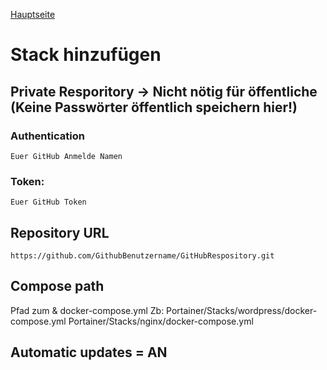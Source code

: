 [Hauptseite](/README.md)

# Stack hinzufügen 

## Private Resporitory -> Nicht nötig für öffentliche (Keine Passwörter öffentlich speichern hier!)
### Authentication
```
Euer GitHub Anmelde Namen
```

### Token: 
```
Euer GitHub Token
```

## Repository URL
```
https://github.com/GithubBenutzername/GitHubRespository.git
```

## Compose path
Pfad zum & docker-compose.yml
Zb: 
Portainer/Stacks/wordpress/docker-compose.yml
Portainer/Stacks/nginx/docker-compose.yml

## Automatic updates = AN